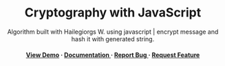 <div align='center'>

<h1>Cryptography with JavaScript</h1>
<p>Algorithm built with Hailegiorgs W. using javascript | encrypt message and hash it with generated string.</p>

<h4> <a href=https://www.youtube.com/watch?v=Az2un830hB4&t=14s>View Demo</a> <span> · </span> <a href="https://github.com/HGiorgis/Enigma-Shield-Cryptography-JavaScript/blob/master/README.md"> Documentation </a> <span> · </span> <a href="https://github.com/HGiorgis/Enigma-Shield-Cryptography-JavaScript/issues"> Report Bug </a> <span> · </span> <a href="https://github.com/HGiorgis/Enigma-Shield-Cryptography-JavaScript/issues"> Request Feature </a> </h4>


</div>


